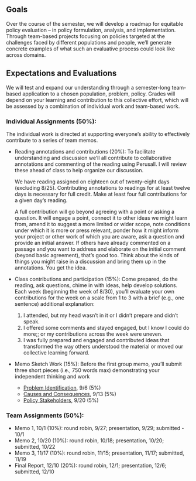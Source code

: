 ## Goals

Over the course of the semester, we will develop a roadmap for equitable policy evaluation – in policy formulation, analysis, and implementation. Through team-based projects focusing on policies targeted at the challenges faced by different populations and people, we’ll generate concrete examples of what such an evaluative process could look like across domains.

## Expectations and Evaluations
We will test and expand our understanding through a semester-long team-based application to a chosen population, problem, policy. Grades will depend on your learning and contribution to this collective effort, which will be assessed by a combination of individual work and team-based work.

### Individual Assignments (50%):
The individual work is directed at supporting everyone’s ability to effectively contribute to a series of team memos.

* Reading annotations and contributions (20%): To facilitate understanding and discussion we’ll all contribute to collaborative annotations and commenting of the reading using Perusall. I will review these ahead of class to help organize our discussion.

  We have reading assigned on eighteen out of twenty-eight days (excluding 8/25). Contributing annotations to readings for at least twelve days is necessary for full credit. Make at least four full contributions for a given day’s reading.

  A full contribution will go beyond agreeing with a point or asking a question. It will engage a point, connect it to other ideas we might learn from, amend it to suggest a more limited or wider scope, note conditions under which it is more or press relevant, ponder how it might inform your project or other work of which you are aware, ask a question and provide an initial answer. If others have already commented on a passage and you want to address and elaborate on the initial comment (beyond basic agreement), that’s good too. Think about the kinds of things you might raise in a discussion and bring them up in the annotations. You get the idea.

* Class contributions and participation (15%): Come prepared, do the reading, ask questions, chime in with ideas, help develop solutions. Each week (beginning the week of 8/30), you’ll evaluate your own contributions for the week on a scale from 1 to 3 with a brief (e.g., one sentence) additional explanation:

  1. I attended, but my head wasn’t in it or I didn’t prepare and didn’t speak.
  2. I offered some comments and stayed engaged, but I know I could do more;; or my contributions across the week were uneven.
  3. I was fully prepared and engaged and contributed ideas that transformed the way others understood the material or moved our collective learning forward.

* Memo Sketch Work (15%): Before the first group memo, you’ll submit three short pieces (i.e., 750 words max) demonstrating your independent thinking and work

    - [Problem Identification](populations.html), 9/6 (5%)
    - [Causes and Consequences](populations.html), 9/13 (5%)
    - [Policy Stakeholders](populations.html), 9/20 (5%)

### Team Assignments (50%):

* Memo 1, 10/1 (10%): round robin, 9/27; presentation, 9/29; submitted - 10/1
* Memo 2, 10/20 (10%): round robin, 10/18; presentation, 10/20; submitted, 10/22
* Memo 3, 11/17 (10%): round robin, 11/15; presentation, 11/17; submitted, 11/19
* Final Report, 12/10 (20%): round robin, 12/1; presentation, 12/6; submitted, 12/10

